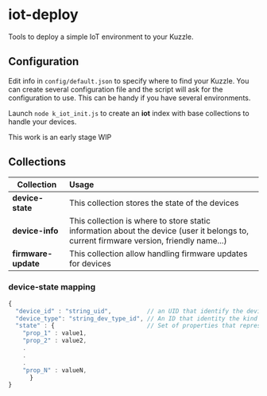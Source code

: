 # iot-deploy

Tools to deploy a simple IoT environment to your Kuzzle.

## Configuration

Edit info in `config/default.json` to specify where to find your Kuzzle. You can create several configuration file and the script will ask for the configuration to use. This can be handy if you have several environments.

Launch `node k_iot_init.js` to create an **iot** index with base collections to handle your devices.

This work is an early stage WIP

## Collections

| Collection | Usage |
|------------|:----------|
| **device-state** | This collection stores the state of the devices |
| **device-info** | This collection is where to store static information about the device (user it belongs to, current firmware version, friendly name...) |
| **firmware-update** | This collection allow handling firmware updates for devices |

### device-state mapping

```javascript
{
  "device_id" : "string_uid",          // an UID that identify the device the state represents
  "device_type": "string_dev_type_id", // An ID that identity the kind of device at hardware level
  "state" : {                          // Set of properties that represents the current state of the device.
    "prop_1" : value1,
    "prop_2" : value2,
    .
    .
    .
    "prop_N" : valueN,
      }
}
```
